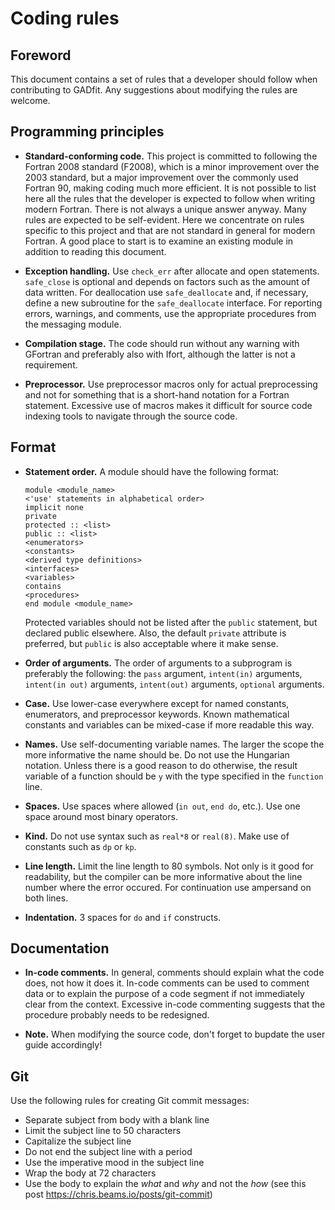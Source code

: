 Coding rules
============

Foreword
--------

This document contains a set of rules that a developer should follow when contributing to GADfit. Any suggestions about modifying the rules are welcome.


Programming principles
----------------------

* **Standard-conforming code.** This project is committed to following the Fortran 2008 standard (F2008), which is a minor improvement over the 2003 standard, but a major improvement over the commonly used Fortran 90, making coding much more efficient. It is not possible to list here all the rules that the developer is expected to follow when writing modern Fortran. There is not always a unique answer anyway. Many rules are expected to be self-evident. Here we concentrate on rules specific to this project and that are not standard in general for modern Fortran. A good place to start is to examine an existing module in addition to reading this document.

* **Exception handling.** Use `check_err` after allocate and open statements. `safe_close` is optional and depends on factors such as the amount of data written. For deallocation use `safe_deallocate` and, if necessary, define a new subroutine for the `safe_deallocate` interface. For reporting errors, warnings, and comments, use the appropriate procedures from the messaging module.

* **Compilation stage.** The code should run without any warning with GFortran and preferably also with Ifort, although the latter is not a requirement.

* **Preprocessor.** Use preprocessor macros only for actual preprocessing and not for something that is a short-hand notation for a Fortran statement. Excessive use of macros makes it difficult for source code indexing tools to navigate through the source code.


Format
------

* **Statement order.** A module should have the following format:

  ```
  module <module_name>
  <'use' statements in alphabetical order>
  implicit none
  private
  protected :: <list>
  public :: <list>
  <enumerators>
  <constants>
  <derived type definitions>
  <interfaces>
  <variables>
  contains
  <procedures>
  end module <module_name>
  ```

  Protected variables should not be listed after the `public` statement, but declared public elsewhere. Also, the default `private` attribute is preferred, but `public` is also acceptable where it make sense.

* **Order of arguments.** The order of arguments to a subprogram is preferably the following: the `pass` argument, `intent(in)` arguments, `intent(in out)` arguments, `intent(out)` arguments, `optional` arguments.

* **Case.** Use lower-case everywhere except for named constants, enumerators, and preprocessor keywords. Known mathematical constants and variables can be mixed-case if more readable this way.

* **Names.** Use self-documenting variable names. The larger the scope the more informative the name should be. Do not use the Hungarian notation. Unless there is a good reason to do otherwise, the result variable of a function should be `y` with the type specified in the `function` line.

* **Spaces.** Use spaces where allowed (`in out`, `end do`, etc.). Use one space around most binary operators.

* **Kind.** Do not use syntax such as `real*8` or `real(8)`. Make use of constants such as `dp` or `kp`.

* **Line length.** Limit the line length to 80 symbols. Not only is it good for readability, but the compiler can be more informative about the line number where the error occured. For continuation use ampersand on both lines.

* **Indentation.** 3 spaces for `do` and `if` constructs.


Documentation
-------------

* **In-code comments.** In general, comments should explain what the code does, not how it does it. In-code comments can be used to comment data or to explain the purpose of a code segment if not immediately clear from the context. Excessive in-code commenting suggests that the procedure probably needs to be redesigned.

* **Note.** When modifying the source code, don't forget to bupdate the user guide accordingly!


Git
---

Use the following rules for creating Git commit messages:
* Separate subject from body with a blank line
* Limit the subject line to 50 characters
* Capitalize the subject line
* Do not end the subject line with a period
* Use the imperative mood in the subject line
* Wrap the body at 72 characters
* Use the body to explain the *what* and *why* and not the *how* (see this post https://chris.beams.io/posts/git-commit)
